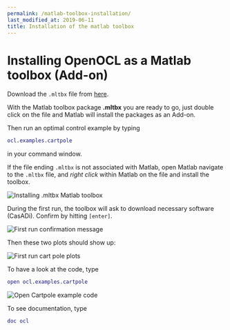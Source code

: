 ```yaml
---
permalink: /matlab-toolbox-installation/
last_modified_at: 2019-06-11
title: Installation of the matlab toolbox
---
```


# Installing OpenOCL as a Matlab toolbox (Add-on)

Download the `.mltbx` file from [here](/get-started/).

With the Matlab toolbox package **.mltbx** you are ready to go, just double click on the file and Matlab will install the packages as an Add-on. 

Then run an optimal control example by typing

```m
ocl.examples.cartpole
```

in your command window.

If the file ending `.mltbx` is not associated with Matlab, open Matlab navigate to the `.mltbx` file, and *right click* within Matlab on the file and install the toolbox.

![Installing .mltbx Matlab toolbox](/assets/img/mltbx-install.png)

During the first run, the toolbox will ask to download necessary software (CasADi). Confirm by hitting `[enter]`.

![First run confirmation message](/assets/img/firstrun.png)

Then these two plots should show up:

![First run cart pole plots](/assets/img/firstrun_plots.png)

To have a look at the code, type 

```m
open ocl.examples.cartpole
```

![Open Cartpole example code](/assets/img/open_example.png)

To see documentation, type

```m
doc ocl
```
